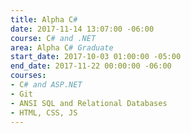 ```yaml
---
title: Alpha C#
date: 2017-11-14 13:07:00 -06:00
course: C# and .NET
area: Alpha C# Graduate
start_date: 2017-10-03 01:00:00 -05:00
end_date: 2017-11-22 00:00:00 -06:00
courses:
- C# and ASP.NET
- Git
- ANSI SQL and Relational Databases
- HTML, CSS, JS
---
```


